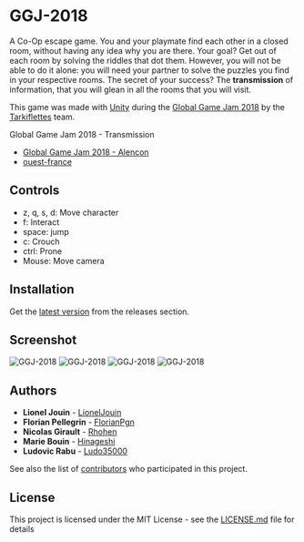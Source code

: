 # GGJ-2018

A Co-Op escape game. You and your playmate find each other in a closed room, without having any idea why you are there. Your goal? Get out of each room by solving the riddles that dot them. However, you will not be able to do it alone: you will need your partner to solve the puzzles you find in your respective rooms. The secret of your success? The **transmission** of information, that you will glean in all the rooms that you will visit.

This game was made with [Unity](https://unity3d.com/) during the [Global Game Jam 2018](https://globalgamejam.org/2018/games) by the [Tarkiflettes](https://github.com/Tarkiflettes) team.

Global Game Jam 2018 - Transmission

* [Global Game Jam 2018 - Alencon](https://globalgamejam.org/2018/jam-sites/alen%C3%A7on-startech61)
* [ouest-france](https://www.ouest-france.fr/normandie/alencon-61000/le-global-game-jam-ouvre-ses-portes-aux-plus-jeunes-alencon-5521514)

## Controls

* z, q, s, d: Move character
* f: Interact
* space: jump
* c: Crouch
* ctrl: Prone
* Mouse: Move camera

## Installation

Get the [latest version](https://github.com/Tarkiflettes/GGJ-2018/releases) from the releases section.

## Screenshot

![GGJ-2018](https://i.imgur.com/apCeg16.png)
![GGJ-2018](https://i.imgur.com/iuCO6Ig.png)
![GGJ-2018](https://i.imgur.com/FFP5Vjn.png)
![GGJ-2018](https://i.imgur.com/rIj4a87.png)

## Authors

* **Lionel Jouin** - [LionelJouin](https://github.com/LionelJouin)
* **Florian Pellegrin** - [FlorianPgn](https://github.com/FlorianPgn)
* **Nicolas Girault** - [Rhohen](https://github.com/Rhohen)
* **Marie Bouin** - [Hinageshi](https://github.com/Hinageshi)
* **Ludovic Rabu** - [Ludo35000](https://github.com/Ludo35000)

See also the list of [contributors](https://github.com/Tarkiflettes/GGJ-2018/graphs/contributors) who participated in this project.

## License

This project is licensed under the MIT License - see the [LICENSE.md](LICENSE.md) file for details